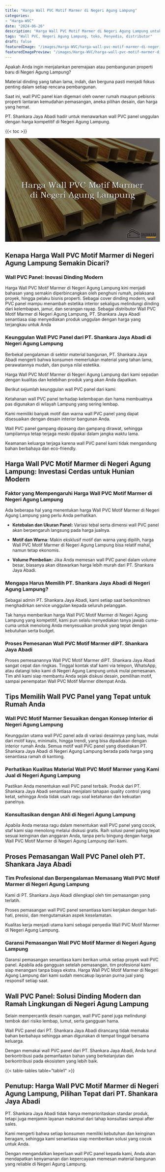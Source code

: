 ```yaml
---
title: "Harga Wall PVC Motif Marmer di Negeri Agung Lampung"
categories:
- "Harga-WVC"
date: "2024-06-26"
description: "Harga Wall PVC Motif Marmer di Negeri Agung Lampung untuk tempat tinggal, kantor, serta gerai. Panel berkualitas, pilihan motif, variasi warna menarik, dengan servis pemasangan dikerjakan oleh teknisi profesional serta jaminan resmi!|Layanan penjualan Wall PVC Motif Marmer di Negeri Agung Lampung untuk kebutuhan hunian, kantor, maupun ritel, beserta produk berkualitas dan pemasangan oleh tim profesional serta jaminan resmi.|Alternatif Wall PVC Motif Marmer di Negeri Agung Lampung yang terpercaya bagi hunian, perkantoran, dan ritel, dengan material terbaik dan penempatan dikerjakan oleh teknisi ahli serta jaminan resmi.|Distribusi Wall PVC Motif Marmer di Negeri Agung Lampung untuk hunian, perkantoran, serta ritel, dengan produk terbaik dan penempatan oleh tenaga ahli berpengalaman, dilengkapi beserta garansi resmi.}"
tags: "Wall PVC, Negeri Agung Lampung, toko, Penyedia, distributor"
draft: false
featuredImage: "/images/Harga-WVC/harga-wall-pvc-motif-marmer-di-negeri-agung-lampung.png"
featuredImagePreview: "/images/Harga-WVC/harga-wall-pvc-motif-marmer-di-negeri-agung-lampung.png"
---
```


Apakah Anda ingin menjalankan peremajaan atau pembangunan properti baru di Negeri Agung Lampung?

Material dinding yang tahan lama, indah, dan berguna pasti menjadi fokus penting dalam setiap rencana pembangunan.

Saat ini, wall PVC panel kian digemari oleh owner rumah maupun pebisnis properti lantaran kemudahan pemasangan, aneka pilihan desain, dan harga yang hemat.

PT. Shankara Jaya Abadi hadir untuk menawarkan wall PVC panel unggulan dengan harga kompetitif di Negeri Agung Lampung.

{{< toc >}}

![Harga Wall PVC Motif Marmer di Negeri Agung Lampung](/images/Harga-WVC/Harga-Wall-PVC-Motif-Marmer-di-Negeri-Agung-Lampung.png)


## Kenapa Harga Wall PVC Motif Marmer di Negeri Agung Lampung Semakin Dicari?

### Wall PVC Panel: Inovasi Dinding Modern

Harga Wall PVC Motif Marmer di Negeri Agung Lampung kini menjadi bahasan yang semakin diperbincangkan oleh penghuni rumah, pelaksana proyek, hingga pelaku bisnis properti. Sebagai cover dinding modern, wall PVC panel mampu menambah estetika interior sekaligus melindungi dinding dari kelembapan, jamur, dan serangan rayap. Sebagai distributor Wall PVC Motif Marmer di Negeri Agung Lampung, PT. Shankara Jaya Abadi senantiasa siap menyediakan produk unggulan dengan harga yang terjangkau untuk Anda

### Keunggulan Wall PVC Panel dari PT. Shankara Jaya Abadi di Negeri Agung Lampung

Berbekal pengalaman di sektor material bangunan, PT. Shankara Jaya Abadi mengerti bahwa konsumen memerlukan material yang tahan lama, perawatannya mudah, dan punya nilai estetika.

Harga Wall PVC Motif Marmer di Negeri Agung Lampung dari kami sepadan dengan kualitas dan kelebihan produk yang akan Anda dapatkan.

Berikut sejumlah keunggulan wall PVC panel dari kami:

Ketahanan wall PVC panel terhadap kelembapan dan hama membuatnya pas digunakan di wilayah Lampung yang sering lembap.

Kami memiliki banyak motif dan warna wall PVC panel yang dapat disesuaikan dengan desain interior bangunan Anda.

Wall PVC panel gampang dipasang dan gampang dirawat, sehingga tampilannya tetap terjaga meski dipakai dalam jangka waktu lama.

Keamanan keluarga terjaga karena wall PVC panel kami tidak mengandung bahan berbahaya dan eco-friendly.

## Harga Wall PVC Motif Marmer di Negeri Agung Lampung: Investasi Cerdas untuk Hunian Modern

### Faktor yang Mempengaruhi Harga Wall PVC Motif Marmer di Negeri Agung Lampung

Ada beberapa hal yang menentukan harga Wall PVC Motif Marmer di Negeri Agung Lampung yang perlu Anda perhatikan.

- **Ketebalan dan Ukuran Panel:** Variasi tebal serta dimensi wall PVC panel akan berpengaruh langsung pada harga jualnya.

- **Motif dan Warna:** Makin eksklusif motif dan warna yang dipilih, harga Wall PVC Motif Marmer di Negeri Agung Lampung bisa relatif mahal, namun tetap ekonomis.

- **Volume Pembelian:** Jika Anda memesan wall PVC panel dalam volume besar, biasanya akan ditawarkan harga lebih murah dari PT. Shankara Jaya Abadi.

### Mengapa Harus Memilih PT. Shankara Jaya Abadi di Negeri Agung Lampung?

Sebagai admin PT. Shankara Jaya Abadi, kami setiap saat berkomitmen menghadirkan service unggulan kepada seluruh pelanggan.

Tak hanya memberikan harga Wall PVC Motif Marmer di Negeri Agung Lampung yang kompetitif, kami pun selalu menyediakan tanya jawab cuma-cuma untuk menolong Anda menyesuaikan produk yang tepat dengan kebutuhan serta budget.

### Proses Pemesanan Wall PVC Motif Marmer diPT. Shankara Jaya Abadi

Proses pemesanannya Wall PVC Motif Marmer diPT. Shankara Jaya Abadi sangat cepat dan ringkas. Tinggal kontak staf kami via telepon, WhatsApp, atau datangi toko kami di Negeri Agung Lampung untuk mulai pemesanan. Tim ahli kami siap membantu Anda sejak diskusi desain, pemilihan motif, sampai penempatan Wall PVC Motif Marmer ditempat Anda.

## Tips Memilih Wall PVC Panel yang Tepat untuk Rumah Anda

### Wall PVC Motif Marmer Sesuaikan dengan Konsep Interior di Negeri Agung Lampung

Keunggulan utama wall PVC panel ada di variasi desainnya yang luas, mulai dari motif kayu, minimalis, hingga trendi, yang bisa dipadukan dengan interior rumah Anda. Semua motif wall PVC panel yang disediakan PT. Shankara Jaya Abadi di Negeri Agung Lampung berada pada harga yang senantiasa ramah di kantong.

### Perhatikan Kualitas Material Wall PVC Motif Marmer yang Kami Jual di Negeri Agung Lampung

Pastikan Anda menentukan wall PVC panel terbaik. Produk dari PT. Shankara Jaya Abadi senantiasa menjalani tahapan quality control yang ketat, sehingga Anda tidak usah ragu soal ketahanan dan kekuatan panelnya.

### Konsultasikan dengan Ahli di Negeri Agung Lampung

Apabila Anda merasa ragu dalam menentukan wall PVC panel yang cocok, staf kami siap menolong melalui diskusi gratis. Raih solusi panel paling tepat sesuai keinginan dan anggaran Anda, tanpa perlu bingung dengan harga Wall PVC Motif Marmer di Negeri Agung Lampung dari kami.

## Proses Pemasangan Wall PVC Panel oleh PT. Shankara Jaya Abadi

### Tim Profesional dan Berpengalaman Memasang Wall PVC Motif Marmer di Negeri Agung Lampung

Kami di PT. Shankara Jaya Abadi dilengkapi oleh tim pemasangan yang terlatih.

Proses pemasangan wall PVC panel senantiasa kami kerjakan dengan hati-hati, presisi, dan mengutamakan aspek keselamatan.

Kualitas kerja menjadi utama kami sebagai penyedia Wall PVC Motif Marmer di Negeri Agung Lampung.

### Garansi Pemasangan Wall PVC Motif Marmer di Negeri Agung Lampung

Garansi pemasangan senantiasa kami berikan untuk setiap proyek wall PVC panel. Apabila ada gangguan setelah pemasangan, tim profesional kami siap menangani tanpa biaya ekstra. Harga Wall PVC Motif Marmer di Negeri Agung Lampung dari kami sudah mencakup layanan purna jual yang responsif setiap saat.

## Wall PVC Panel: Solusi Dinding Modern dan Ramah Lingkungan di Negeri Agung Lampung

Selain mempercantik desain ruangan, wall PVC panel juga melindungi tembok dari risiko lembap, lumut, serta gangguan hama.

Wall PVC panel dari PT. Shankara Jaya Abadi dirancang tidak memakai bahan berbahaya sehingga aman digunakan di tempat tinggal bersama keluarga.

Dengan memakai wall PVC panel dari PT. Shankara Jaya Abadi, Anda turut berkontribusi pada pemanfaatan bahan yang berkelanjutan dan berkontribusi pada ekosistem yang lebih baik.

{{< table-tables table="table1" >}}

## Penutup: Harga Wall PVC Motif Marmer di Negeri Agung Lampung, Pilihan Tepat dari PT. Shankara Jaya Abadi

PT. Shankara Jaya Abadi tidak hanya memprioritaskan standar produk, tetapi juga menjamin layanan maksimal dari tahap konsultasi sampai after sales.

Kami mengerti bahwa setiap konsumen memiliki kebutuhan dan keinginan beragam, sehingga kami senantiasa siap memberikan solusi yang cocok untuk Anda.

Dengan mengandalkan keperluan wall PVC panel kepada kami, Anda akan mendapatkan kenyamanan dan kepercayaan memesan material bangunan yang reliable di Negeri Agung Lampung.
